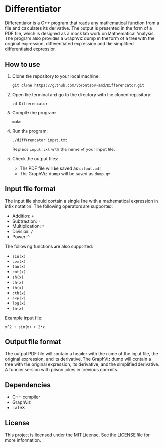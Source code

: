 # Differentiator

Differentiator is a C++ program that reads any mathematical function from a file and calculates its derivative. The output is presented in the form of a PDF file, which is designed as a mock lab work on Mathematical Analysis. The program also provides a GraphViz dump in the form of a tree with the original expression, differentiated expression and the simplified differentiated expression.

## How to use

1. Clone the repository to your local machine:

   ```
   git clone https://github.com/vorontsov-amd/Differencator.git
   ```

2. Open the terminal and go to the directory with the cloned repository:

   ```
   cd Differencator
   ```

3. Compile the program:

   ```
   make
   ```

4. Run the program:

   ```
   ./differencator input.txt
   ```

   Replace `input.txt` with the name of your input file.

5. Check the output files:

   - The PDF file will be saved as `output.pdf`
   - The GraphViz dump will be saved as `dump.gv`

## Input file format

The input file should contain a single line with a mathematical expression in infix notation. The following operators are supported:

- Addition: `+`
- Subtraction: `-`
- Multiplication: `*`
- Division: `/`
- Power: `^`

The following functions are also supported:

- `sin(x)`
- `cos(x)`
- `tan(x)`
- `cot(x)`
- `sh(x)`
- `ch(x)`
- `th(x)`
- `cth(x)`
- `exp(x)`
- `log(x)`
- `ln(x)`

Example input file:

```
x^2 + sin(x) + 2*x
```

## Output file format

The output PDF file will contain a header with the name of the input file, the original expression, and its derivative. The GraphViz dump will contain a tree with the original expression, its derivative, and the simplified derivative.
A funnier version with prison jokes in previous commits.

## Dependencies

- C++ compiler
- GraphViz
- LaTeX

## License

This project is licensed under the MIT License. See the [LICENSE](https://github.com/vorontsov-amd/Differencator/blob/main/LICENSE) file for more information.
